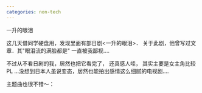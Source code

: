 ```yaml
---
categories: non-tech
---
```

 一升的眼泪



这几天借同学硬盘用，发现里面有部日剧<一升的眼泪>． 关于此剧，他曾写过文章．其"眼泪流的满脸都是" 一直被我鄙视....



不过从不看日剧的我，居然也把它看完了， 还真感人哇， 其实主要是女主角比较PL ...没想到日本人虽说变态，居然也能拍出感情这么细腻的电视剧....



主题曲也很不错～：
